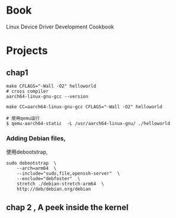 # Book
Linux Device Driver Development Cookbook

# Projects
## chap1

```shell
make CFLAGS="-Wall -O2" helloworld
# cross compiler
aarch64-linux-gnu-gcc --version

make CC=aarch64-linux-gnu-gcc CFLAGS="-Wall -O2" helloworld

# 使用qemu运行 
$ qemu-aarch64-static  -L /usr/aarch64-linux-gnu/ ./helloworld

```

### Adding Debian files,
使用debootstrap,

```
sudo debootstrap  \
    --arch=arm64  \
    --include="sudo,file,openssh-server"  \
    --exclude="debfoster"  \
    stretch ./debian-stretch-arm64  \
    http://deb/debian.org/debian

```

## chap 2 , A peek inside the kernel



